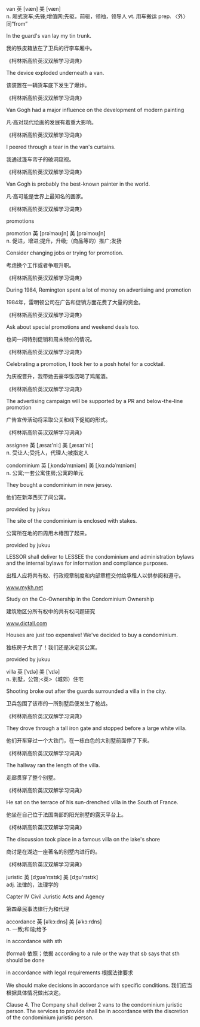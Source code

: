 



van
英 [væn]   美 [væn]  
n.
厢式货车;先锋;增值网;先驱，前驱，领袖，领导人
vt.
用车搬运
prep.
〈外〉同“from”



In the guard's van lay my tin trunk. 

我的铁皮箱放在了卫兵的行李车厢中。

《柯林斯高阶英汉双解学习词典》


The device exploded underneath a van. 

该装置在一辆货车底下发生了爆炸。

《柯林斯高阶英汉双解学习词典》


Van Gogh had a major influence on the development of modern painting 

凡·高对现代绘画的发展有着重大影响。

《柯林斯高阶英汉双解学习词典》


I peered through a tear in the van's curtains. 

我通过篷车帘子的破洞窥视。

《柯林斯高阶英汉双解学习词典》


Van Gogh is probably the best-known painter in the world. 

凡·高可能是世界上最知名的画家。

《柯林斯高阶英汉双解学习词典》





promotions


promotion
英 [prəˈməʊʃn]   美 [prəˈmoʊʃn]  
n.
促进，增进;提升，升级;（商品等的）推广;发扬



Consider changing jobs or trying for promotion. 

考虑换个工作或者争取升职。

《柯林斯高阶英汉双解学习词典》


During 1984, Remington spent a lot of money on advertising and promotion 

1984年，雷明顿公司在广告和促销方面花费了大量的资金。

《柯林斯高阶英汉双解学习词典》


Ask about special promotions and weekend deals too. 

也问一问特别促销和周末特价的情况。

《柯林斯高阶英汉双解学习词典》


Celebrating a promotion, I took her to a posh hotel for a cocktail. 

为庆祝晋升，我带她去豪华饭店喝了鸡尾酒。

《柯林斯高阶英汉双解学习词典》


The advertising campaign will be supported by a PR and below-the-line promotion

广告宣传活动将采取公关和线下促销的形式。

《柯林斯高阶英汉双解学习词典》





assignee
英 [ˌæsaɪ'ni:]   美 [ˌæsaɪ'ni:]  
n.
受让人;受托人，代理人;被指定人




condominium
英 [ˌkɒndəˈmɪniəm]   美 [ˌkɑ:ndəˈmɪniəm]  
n.
公寓;一套公寓住房;公寓的单元



They bought a condominium in new jersey. 

他们在新泽西买了间公寓。

provided by jukuu

The site of the condominium is enclosed with stakes. 

公寓所在地的四周用木椿围了起来。

provided by jukuu

LESSOR shall deliver to LESSEE the condominium and administration bylaws and the internal bylaws for information and compliance purposes. 

出租人应将共有权、行政规章制度和内部章程交付给承租人以供参阅和遵守。

www.mykh.net

Study on the Co-Ownership in the Condominium Ownership 

建筑物区分所有权中的共有权问题研究

www.dictall.com

Houses are just too expensive! We've decided to buy a condominium. 

独栋房子太贵了！我们还是决定买公寓。

provided by jukuu





villa
英 [ˈvɪlə]   美 [ˈvɪlə]  
n.
别墅，公馆;<英>（城郊）住宅


Shooting broke out after the guards surrounded a villa in the city. 

卫兵包围了该市的一所别墅后便发生了枪战。

《柯林斯高阶英汉双解学习词典》


They drove through a tall iron gate and stopped before a large white villa. 

他们开车穿过一个大铁门，在一栋白色的大别墅前面停了下来。

《柯林斯高阶英汉双解学习词典》


The hallway ran the length of the villa. 

走廊贯穿了整个别墅。

《柯林斯高阶英汉双解学习词典》


He sat on the terrace of his sun-drenched villa in the South of France. 

他坐在自己位于法国南部的阳光别墅的露天平台上。

《柯林斯高阶英汉双解学习词典》

The discussion took place in a famous villa on the lake's shore 

商讨是在湖边一座著名的别墅内进行的。

《柯林斯高阶英汉双解学习词典》





juristic
英 [dʒʊə'rɪstɪk]   美 [dʒʊ'rɪstɪk]  
adj.
法律的，法理学的



Capter IV Civil Juristic Acts and Agency 

第四章民事法律行为和代理





accordance
英 [əˈkɔ:dns]   美 [əˈkɔ:rdns]  
n.
一致;和谐;给予


in accordance with sth

(formal) 依照；依据 
according to a rule or the way that sb says that sth should be done

in accordance with legal requirements
根据法律要求



We should make decisions in accordance with specific conditions. 
我们应当根据具体情况做出决定。


Clause 4. The Company shall deliver 2 vans to the condominium juristic person. 
The services to provide shall be in accordance with the discretion of the condominium juristic person.

